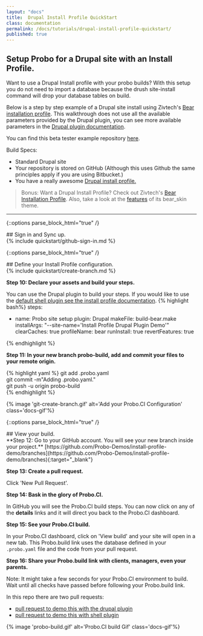 ```yaml
---
layout: "docs"
title:  Drupal Install Profile QuickStart
class: documentation
permalink: /docs/tutorials/drupal-install-profile-quickstart/
published: true
---
```


## Setup Probo for a Drupal site with an Install Profile.
Want to use a Drupal Install profile with your probo builds? With this setup you do not need to import a database because the drush site-install command will drop your database tables on build.

Below is a step by step example of a Drupal site install using Zivtech's [Bear installation profile](https://www.drupal.org/project/bear). This walkthrough does not use all the available parameters provided by the Drupal plugin, you can see more available parameters in the [Drupal plugin documentation](/docs/plugins/drupal-plugin/ "Drupal plugin Documentation").

You can find this beta tester example repository [here](https://github.com/Probo-Demos/install-profile-demo).

Build Specs:

* Standard Drupal site
* Your repository is stored on GitHub (Although this uses Github the same principles apply if you are using Bitbucket.)
* You have a really awesome [Drupal install profile.](https://www.drupal.org/node/306267)

> Bonus: Want a Drupal Install Profile? Check out Zivtech's [Bear Installation Profile](https://www.drupal.org/project/bear). Also, take a look at the [features](http://bear.zivtech.com/features) of its bear_skin theme.

----

{::options parse_block_html="true" /}
<div class="dropdown drop-click">
## Sign in and Sync up.
<div class="drop-inner">
{% include quickstart/github-sign-in.md %}
</div>
</div>

{::options parse_block_html="true" /}
<div class="dropdown drop-click open">
## Define your Install Profile configuration.
<div class="drop-inner">
{% include quickstart/create-branch.md %}

**Step 10: Declare your assets and build your steps.**

You can use the Drupal plugin to build your steps. If you would like to use the [default shell plugin see the install profile documentation](/docs/drupal/install-profile/).
{% highlight bash%}
steps:
  - name: Probo site setup
    plugin: Drupal
    makeFile: build-bear.make
    installArgs: "--site-name='Install Profile Drupal Plugin Demo'"
    clearCaches: true
    profileName: bear
    runInstall: true
    revertFeatures: true

{% endhighlight %}


**Step 11: In your new branch probo-build, add and commit your files to your remote origin.**

{% highlight yaml %}
git add .probo.yaml  
 git commit -m"Adding .probo.yaml."  
 git push -u origin probo-build   
{% endhighlight %}

{% image 'git-create-branch.gif' alt='Add your Probo.CI Configuration' class='docs-gif'%}
</div>
</div>

{::options parse_block_html="true" /}
<div class="dropdown drop-click">
## View your build.
<div class="drop-inner">
**Step 12: Go to your GitHub account. You will see your new branch inside your project.**
[https://github.com/Probo-Demos/install-profile-demo/branches](https://github.com/Probo-Demos/install-profile-demo/branches){:target="_blank"}


**Step 13: Create a pull request.**  

Click 'New Pull Request'.   

**Step 14: Bask in the glory of Probo.CI.**  

In GitHub you will see the Probo.CI build steps. You can now click on any of the **details** links and it will direct you back to the Probo.CI dashboard.

**Step 15: See your Probo.CI build.**  

In your Probo.CI dashboard, click on 'View build' and your site will open in a new tab. This Probo.build link uses the database defined in your `.probo.yaml` file and the code from your pull request.

**Step 16: Share your Probo.build link with clients, managers, even your parents.**

Note: It might take a few seconds for your Probo.CI environment to build. Wait until all checks have passed before following your Probo.build link.    

  In this repo there are two pull requests:  

  * [pull request to demo this with the drupal plugin](https://github.com/Probo-Demos/install-profile-demo/pull/2)   
  * [pull request to demo this with shell plugin](https://github.com/Probo-Demos/install-profile-demo/pull/1)  

{% image 'probo-build.gif' alt='Probo.CI build Gif' class='docs-gif'%}
</div>
</div>
